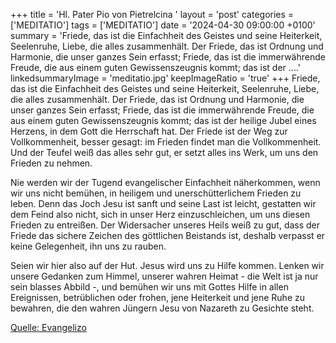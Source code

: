 +++
title = 'Hl. Pater Pio von Pietrelcina  '
layout = 'post'
categories = ['MEDITATIO']
tags = ['MEDITATIO']
date = '2024-04-30 09:00:00 +0100'
summary = 'Friede, das ist die Einfachheit des Geistes und seine Heiterkeit, Seelenruhe, Liebe, die alles zusammenhält. Der Friede, das ist Ordnung und Harmonie, die unser ganzes Sein erfasst; Friede, das ist die immerwährende Freude, die aus einem guten Gewissenszeugnis kommt; das ist der ....'
linkedsummaryImage = 'meditatio.jpg'
keepImageRatio = 'true'
+++
Friede, das ist die Einfachheit des Geistes und seine Heiterkeit, Seelenruhe, Liebe, die alles zusammenhält. Der Friede, das ist Ordnung und Harmonie, die unser ganzes Sein erfasst; Friede, das ist die immerwährende Freude, die aus einem guten Gewissenszeugnis kommt; das ist der heilige Jubel eines Herzens, in dem Gott die Herrschaft hat.<!--more--> Der Friede ist der Weg zur Vollkommenheit, besser gesagt: im Frieden findet man die Vollkommenheit. Und der Teufel weiß das alles sehr gut, er setzt alles ins Werk, um uns den Frieden zu nehmen.

Nie werden wir der Tugend evangelischer Einfachheit näherkommen, wenn wir uns nicht bemühen, in heiligem und unerschütterlichem Frieden zu leben. Denn das Joch Jesu ist sanft und seine Last ist leicht, gestatten wir dem Feind also nicht, sich in unser Herz einzuschleichen, um uns diesen Frieden zu entreißen. Der Widersacher unseres Heils weiß zu gut, dass der Friede das sichere Zeichen des göttlichen Beistands ist, deshalb verpasst er keine Gelegenheit, ihn uns zu rauben. 

Seien wir hier also auf der Hut. Jesus wird uns zu Hilfe kommen. Lenken wir unsere Gedanken zum Himmel, unserer wahren Heimat - die Welt ist ja nur sein blasses Abbild -, und bemühen wir uns mit Gottes Hilfe in allen Ereignissen, betrüblichen oder frohen, jene Heiterkeit und jene Ruhe zu bewahren, die den wahren Jüngern Jesu von Nazareth zu Gesichte steht.  


[Quelle: Evangelizo](https://evangeliumtagfuertag.org/DE/gospel)
